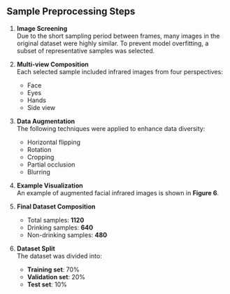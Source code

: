 ## Sample Preprocessing Steps

1. **Image Screening**  
   Due to the short sampling period between frames, many images in the original dataset were highly similar. To prevent model overfitting, a subset of representative samples was selected.

2. **Multi-view Composition**  
   Each selected sample included infrared images from four perspectives:
   - Face  
   - Eyes  
   - Hands  
   - Side view

3. **Data Augmentation**  
   The following techniques were applied to enhance data diversity:
   - Horizontal flipping  
   - Rotation  
   - Cropping  
   - Partial occlusion  
   - Blurring

4. **Example Visualization**  
   An example of augmented facial infrared images is shown in **Figure 6**.

5. **Final Dataset Composition**  
   - Total samples: **1120**  
   - Drinking samples: **640**  
   - Non-drinking samples: **480**

6. **Dataset Split**  
   The dataset was divided into:
   - **Training set**: 70%  
   - **Validation set**: 20%  
   - **Test set**: 10%
